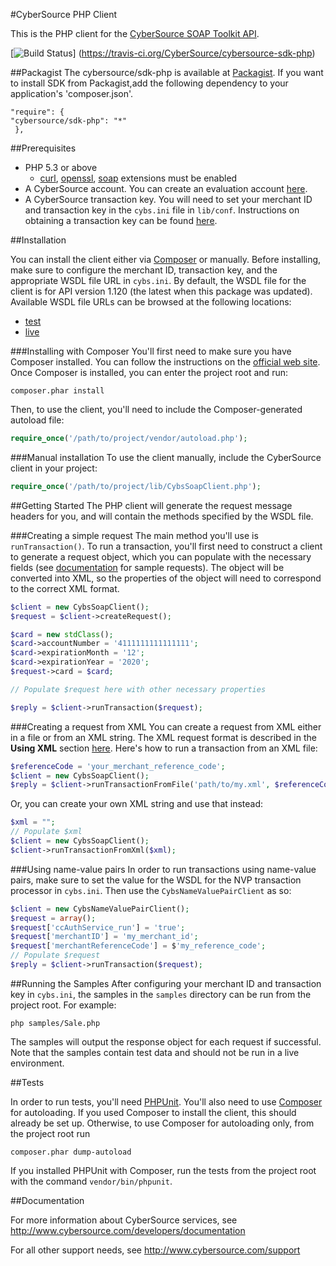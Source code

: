 #CyberSource PHP Client

This is the PHP client for the [CyberSource SOAP Toolkit API](http://www.cybersource.com/developers/getting_started/integration_methods/soap_toolkit_api).

[![Build Status](https://travis-ci.org/CyberSource/cybersource-sdk-php.png?branch=master)]
(https://travis-ci.org/CyberSource/cybersource-sdk-php)

##Packagist
The cybersource/sdk-php is available at [Packagist](https://packagist.org/packages/cybersource/sdk-php).
If you want to install SDK from Packagist,add the following dependency to your application's 'composer.json'.

    "require": {
    "cybersource/sdk-php": "*"
     }, 

##Prerequisites

- PHP 5.3 or above
   - [curl](http://php.net/manual/en/book.curl.php), [openssl](http://php.net/manual/en/book.openssl.php), [soap](http://php.net/manual/en/book.soap.php) extensions must be enabled
- A CyberSource account. You can create an evaluation account [here](http://www.cybersource.com/register/).
- A CyberSource transaction key. You will need to set your merchant ID and transaction key in the ````cybs.ini```` file in ````lib/conf````. Instructions on obtaining a transaction key can be found [here](http://www.cybersource.com/developers/integration_methods/simple_order_and_soap_toolkit_api/soap_api/html/wwhelp/wwhimpl/js/html/wwhelp.htm#href=Intro.04.3.html).


##Installation

You can install the client either via [Composer](https://getcomposer.org/) or manually. Before installing, make sure to configure the merchant ID, transaction key, and the appropriate WSDL file URL in ````cybs.ini````. By default, the WSDL file for the client is for API version 1.120 (the latest when this package was updated). Available WSDL file URLs can be browsed at the following locations:

- [test](https://ics2wstest.ic3.com/commerce/1.x/transactionProcessor/)
- [live](https://ics2ws.ic3.com/commerce/1.x/transactionProcessor/)

###Installing with Composer
You'll first need to make sure you have Composer installed. You can follow the instructions on the [official web site](https://getcomposer.org/download/). Once Composer is installed, you can enter the project root and run:
```
composer.phar install
```
Then, to use the client, you'll need to include the Composer-generated autoload file:

```php
require_once('/path/to/project/vendor/autoload.php');
```

###Manual installation
To use the client manually, include the CyberSource client in your project:

```php
require_once('/path/to/project/lib/CybsSoapClient.php');
``` 


##Getting Started
The PHP client will generate the request message headers for you, and will contain the methods specified by the WSDL file.

###Creating a simple request
The main method you'll use is ````runTransaction()````. To run a transaction, you'll first need to construct a client to generate a request object, which you can populate with the necessary fields (see [documentation](http://www.cybersource.com/developers/integration_methods/simple_order_and_soap_toolkit_api/soap_api/html/wwhelp/wwhimpl/js/html/wwhelp.htm#href=Intro.04.4.html) for sample requests). The object will be converted into XML, so the properties of the object will need to correspond to the correct XML format.

```php
$client = new CybsSoapClient();
$request = $client->createRequest();

$card = new stdClass();
$card->accountNumber = '4111111111111111';
$card->expirationMonth = '12';
$card->expirationYear = '2020';
$request->card = $card;

// Populate $request here with other necessary properties

$reply = $client->runTransaction($request);
```

###Creating a request from XML
You can create a request from XML either in a file or from an XML string. The XML request format is described in the **Using XML** section [here](http://apps.cybersource.com/library/documentation/dev_guides/Simple_Order_API_Clients/Client_SDK_SO_API.pdf). Here's how to run a transaction from an XML file:

```php
$referenceCode = 'your_merchant_reference_code';
$client = new CybsSoapClient();
$reply = $client->runTransactionFromFile('path/to/my.xml', $referenceCode);
```

Or, you can create your own XML string and use that instead:

```php
$xml = "";
// Populate $xml
$client = new CybsSoapClient();
$client->runTransactionFromXml($xml);
```

###Using name-value pairs
In order to run transactions using name-value pairs, make sure to set the value for the WSDL for the NVP transaction processor in ````cybs.ini````. Then use the ````CybsNameValuePairClient```` as so:

```php
$client = new CybsNameValuePairClient();
$request = array();
$request['ccAuthService_run'] = 'true';
$request['merchantID'] = 'my_merchant_id';
$request['merchantReferenceCode'] = $'my_reference_code';
// Populate $request
$reply = $client->runTransaction($request);
```

##Running the Samples
After configuring your merchant ID and transaction key in ````cybs.ini````, the samples in the ````samples```` directory can be run from the project root. For example:

```
php samples/Sale.php
```

The samples will output the response object for each request if successful. Note that the samples contain test data and should not be run in a live environment. 

##Tests

In order to run tests, you'll need [PHPUnit](https://phpunit.de). You'll also need to use [Composer](https://getcomposer.org/) for autoloading. If you used Composer to install the client, this should already be set up. Otherwise, to use Composer for autoloading only, from the project root run
```
composer.phar dump-autoload
```

If you installed PHPUnit with Composer, run the tests from the project root with the command ````vendor/bin/phpunit````.

##Documentation

For more information about CyberSource services, see <http://www.cybersource.com/developers/documentation>

For all other support needs, see <http://www.cybersource.com/support>
